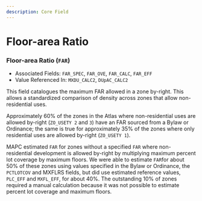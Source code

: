 ```yaml
---
description: Core Field
---
```


# Floor-area Ratio

### Floor-area Ratio \(`FAR`\) 

* Associated Fields: `FAR_SPEC`, `FAR_OVE`, `FAR_CALC`, `FAR_EFF` 
* Value Referenced In: `MXDU_CALC2`, `DUpAC_CALC2` 

This field catalogues the maximum FAR allowed in a zone by-right. This allows a standardized comparison of density across zones that allow non-residential uses.  

Approximately 60% of the zones in the Atlas where non-residential uses are allowed by-right \(`ZO_USETY 2` and `3`\) have an FAR sourced from a Bylaw or Ordinance; the same is true for approximately 35% of the zones where only residential uses are allowed by-right \(`ZO_USETY 1`\). 

MAPC estimated `FAR` for zones without a specified `FAR` where non-residential development is allowed by-right by multiplying maximum percent lot coverage by maximum floors. We were able to estimate `FAR`for about 50% of these zones using values specified in the Bylaw or Ordinance, the `PCTLOTCOV` and MXFLRS fields, but did use estimated reference values, `PLC_EFF` and `MXFL_EFF`, for about 40%. The outstanding 10% of zones required a manual calculation because it was not possible to estimate percent lot coverage and maximum floors.        

